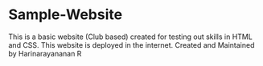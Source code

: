 # Sample-Website
This is a basic website (Club based) created for testing out skills in HTML and CSS. This website is deployed in the internet.
Created and Maintained by Harinarayananan R
